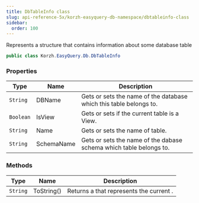 ```yaml
---
title: DbTableInfo class
slug: api-reference-5x/korzh-easyquery-db-namespace/dbtableinfo-class
sidebar:
  order: 100
---
```


Represents a structure that contains information about some database table
```csharp
public class Korzh.EasyQuery.Db.DbTableInfo

```

### Properties

| Type | Name | Description | 
| --- | --- | --- | 
| `String` | DBName | Gets or sets the name of the database which this table belongs to. | 
| `Boolean` | IsView | Gets or sets if the current table is a View. | 
| `String` | Name | Gets or sets the name of table. | 
| `String` | SchemaName | Gets or sets the name of the dabase schema which table belongs to. | 


### Methods

| Type | Name | Description | 
| --- | --- | --- | 
| `String` | ToString() | Returns a <see cref="T:System.String"></see> that represents the current <see cref="T:System.Object"></see>. |

